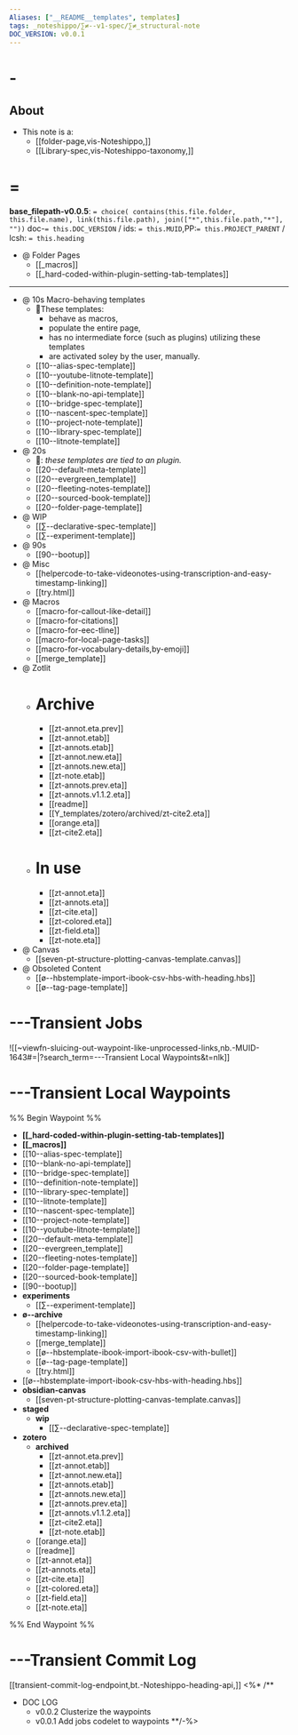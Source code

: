 ```yaml
---
Aliases: ["__README__templates", templates]
tags: _noteshippo/∑≠--v1-spec/∑≠_structural-note
DOC_VERSION: v0.0.1
---
```


# -

## About

* This note is a:
  * [[folder-page,vis-Noteshippo,]]
  * [[Library-spec,vis-Noteshippo-taxonomy,]]

# =

**base_filepath-v0.0.5**: `= choice( contains(this.file.folder, this.file.name), link(this.file.path), join(["*",this.file.path,"*"], ""))` doc-`= this.DOC_VERSION` / ids: `= this.MUID`,PP:`= this.PROJECT_PARENT` / lcsh: `= this.heading`


- @ Folder Pages
	* [[_macros]]
	* [[_hard-coded-within-plugin-setting-tab-templates]]

---
* @ 10s Macro-behaving templates
  * 💁These templates:
    * behave as macros,
    * populate the entire page,
    * has no intermediate force (such as plugins) utilizing these templates
    * are activated soley by the user, manually.
  * [[10--alias-spec-template]]
  * [[10--youtube-litnote-template]]
  * [[10--definition-note-template]]
  * [[10--blank-no-api-template]]
  * [[10--bridge-spec-template]]
  * [[10--nascent-spec-template]]
  * [[10--project-note-template]]
  * [[10--library-spec-template]]
  * [[10--litnote-template]]
* @ 20s
  * 💁: *these templates are tied to an plugin.*
  * [[20--default-meta-template]]
  * [[20--evergreen_template]]
  * [[20--fleeting-notes-template]]
  * [[20--sourced-book-template]]
  * [[20--folder-page-template]]
* @ WIP
  * [[∑--declarative-spec-template]]
  * [[∑--experiment-template]]
* @ 90s
  * [[90--bootup]]
* @ Misc
	* [[helpercode-to-take-videonotes-using-transcription-and-easy-timestamp-linking]]
	* [[try.html]]
* @ Macros
  * [[macro-for-callout-like-detail]]
  * [[macro-for-citations]]
  * [[macro-for-eec-tline]]
  * [[macro-for-local-page-tasks]]
  * [[macro-for-vocabulary-details,by-emoji]]
  * [[merge_template]]
* @ Zotlit
  * # Archive
    * [[zt-annot.eta.prev]]
    * [[zt-annot.etab]]
    * [[zt-annots.etab]]
    * [[zt-annot.new.eta]]
    * [[zt-annots.new.eta]]
    * [[zt-note.etab]]
    * [[zt-annots.prev.eta]]
    * [[zt-annots.v1.1.2.eta]]
    * [[readme]]
    * [[Y_templates/zotero/archived/zt-cite2.eta]]
    * [[orange.eta]]
    * [[zt-cite2.eta]]
  * # In use
    * [[zt-annot.eta]]
    * [[zt-annots.eta]]
    * [[zt-cite.eta]]
    * [[zt-colored.eta]]
    * [[zt-field.eta]]
    * [[zt-note.eta]]
* @ Canvas
	* [[seven-pt-structure-plotting-canvas-template.canvas]]
* @ Obsoleted Content
	* [[ø--hbstemplate-import-ibook-csv-hbs-with-heading.hbs]]
	* [[ø--tag-page-template]]

# ---Transient Jobs

![[~viewfn-sluicing-out-waypoint-like-unprocessed-links,nb.-MUID-1643#=|?search_term=---Transient Local Waypoints&t=nlk]]

# ---Transient Local Waypoints

%% Begin Waypoint %%
- **[[_hard-coded-within-plugin-setting-tab-templates]]**
- **[[_macros]]**
- [[10--alias-spec-template]]
- [[10--blank-no-api-template]]
- [[10--bridge-spec-template]]
- [[10--definition-note-template]]
- [[10--library-spec-template]]
- [[10--litnote-template]]
- [[10--nascent-spec-template]]
- [[10--project-note-template]]
- [[10--youtube-litnote-template]]
- [[20--default-meta-template]]
- [[20--evergreen_template]]
- [[20--fleeting-notes-template]]
- [[20--folder-page-template]]
- [[20--sourced-book-template]]
- [[90--bootup]]
- **experiments**
	- [[∑--experiment-template]]
- **ø--archive**
	- [[helpercode-to-take-videonotes-using-transcription-and-easy-timestamp-linking]]
	- [[merge_template]]
	- [[ø--hbstemplate-ibook-import-ibook-csv-with-bullet]]
	- [[ø--tag-page-template]]
	- [[try.html]]
- [[ø--hbstemplate-import-ibook-csv-hbs-with-heading.hbs]]
- **obsidian-canvas**
	- [[seven-pt-structure-plotting-canvas-template.canvas]]
- **staged**
	- **wip**
		- [[∑--declarative-spec-template]]
- **zotero**
	- **archived**
		- [[zt-annot.eta.prev]]
		- [[zt-annot.etab]]
		- [[zt-annot.new.eta]]
		- [[zt-annots.etab]]
		- [[zt-annots.new.eta]]
		- [[zt-annots.prev.eta]]
		- [[zt-annots.v1.1.2.eta]]
		- [[zt-cite2.eta]]
		- [[zt-note.etab]]
	- [[orange.eta]]
	- [[readme]]
	- [[zt-annot.eta]]
	- [[zt-annots.eta]]
	- [[zt-cite.eta]]
	- [[zt-colored.eta]]
	- [[zt-field.eta]]
	- [[zt-note.eta]]

%% End Waypoint %%

# ---Transient Commit Log

[[transient-commit-log-endpoint,bt.-Noteshippo-heading-api,]]
<%* /**
* DOC LOG
	* v0.0.2 Clusterize the waypoints
	* v0.0.1 Add jobs codelet to waypoints
**/-%>
